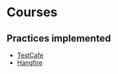 # Courses


## Practices implemented

* [TestCafe](https://testcafe.io/)
* [Hangfire](https://www.hangfire.io/)
